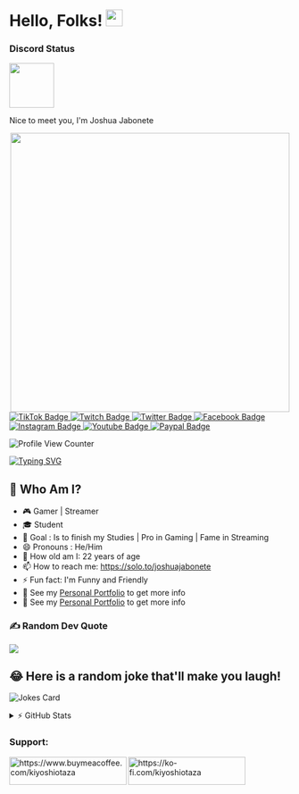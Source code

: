 # Hello, Folks! <img src="https://raw.githubusercontent.com/MartinHeinz/MartinHeinz/master/wave.gif" width="30px" height="30px">


### Discord Status
[<img height="80px" src="https://discord.c99.nl/widget/theme-2/430054652336275458.png"/>](https://discord.com/users/430054652336275458)


Nice to meet you, I'm Joshua Jabonete

<div id="header" align="center">
  <img src="https://thumbs.gfycat.com/VapidFairHyracotherium-size_restricted.gif" width="500"/>
</div> 
<div id="badges">
  <a href="https://www.tiktok.com/@kiyoshicuteotaza">
    <img src="https://img.shields.io/badge/TikTok-black?style=for-the-badge&logo=tiktok&logoColor=white" alt="TikTok Badge"/>
  </a>
  <a href="https://www.twitch.tv/kiyoshiotaza">
    <img src="https://img.shields.io/badge/Twitch-purple?style=for-the-badge&logo=twitch&logoColor=white" alt="Twitch Badge"/>
  </a>
    <a href="https://twitter.com/joshuajabonete_">
    <img src="https://img.shields.io/badge/twitter-blue?style=for-the-badge&logo=twitter&logoColor=white" alt="Twitter Badge"/>
  </a>
    <a href="https://www.facebook.com/joshjabonete">
    <img src="https://img.shields.io/badge/Facebook-blue?style=for-the-badge&logo=facebook&logoColor=white" alt="Facebook Badge"/>
  </a>
    <a href="https://www.instagram.com/josh.jabonete/">
    <img src="https://img.shields.io/badge/Instagram-purple?style=for-the-badge&logo=instagram&logoColor=white" alt="Instagram Badge"/>
  </a>
    <a href="https://www.youtube.com/@kiyoshicuteotaza">
    <img src="https://img.shields.io/badge/Youtube-red?style=for-the-badge&logo=youtube&logoColor=white" alt="Youtube Badge"/>
  </a>
  <a href="https://paypal.me/joshuajabonete24">
    <img src="https://img.shields.io/badge/Paypal-blue?style=for-the-badge&logo=paypal&logoColor=white" alt="Paypal Badge"/>
  </a>
</div>

![Profile View Counter](https://komarev.com/ghpvc/?username=JoshuaJabonete)

[![Typing SVG](https://readme-typing-svg.herokuapp.com/?color=%2349F707&lines=I'm+Joshua+Jabonete%2C+22+years+old;Gamer+Streamer)](https://git.io/typing-svg)

## 🤠 Who Am I? 
- 🎮 Gamer | Streamer
- 🎓 Student 
- 🎯 Goal : Is to finish my Studies | Pro in Gaming | Fame in Streaming
- 😄 Pronouns : He/Him
- 🔞 How old am I: 22 years of age
- 📫 How to reach me: https://solo.to/joshuajabonete
- ⚡ Fun fact: I'm Funny and Friendly
- 👀 See my [Personal Portfolio](https://joshuajaboneteportfolio.vercel.app/) to get more info
- 👀 See my [Personal Portfolio](https://joshuajaboneteaboutme.vercel.app/) to get more info


### ✍️ Random Dev Quote
![](https://quotes-github-readme.vercel.app/api?type=horizontal&theme=radical)

## 😂 Here is a random joke that'll make you laugh!
![Jokes Card](https://readme-jokes.vercel.app/api)




<details>
  <summary>⚡ GitHub Stats</summary>
<br>
<a href="https://github.com/joshuajabonete">
<img align="center" alt="JoshuaJabonete | GitHub Stats" src="https://github-readme-stats.vercel.app/api?username=JoshuaJabonete&show_icons=true&theme=dark&layout=compact"/>
<br>
<br>
<img align="center" src="https://github-readme-streak-stats.herokuapp.com?user=joshuajabonete&theme=tokyonight-duo&hide_border=true" alt="JoshuaJabonete | GitHub Stats"/>
</a>
</details>

<h3 align="left">Support:</h3>
<p><a href="https://www.buymeacoffee.com/kiyoshiotaza"> <img align="left" src="https://cdn.buymeacoffee.com/buttons/v2/default-yellow.png" height="50" width="210" alt="https://www.buymeacoffee.com/kiyoshiotaza" /></a><a href="https://ko-fi.com/kiyoshiotaza"> <img align="left" src="https://cdn.ko-fi.com/cdn/kofi3.png?v=3" height="50" width="210" alt="https://ko-fi.com/kiyoshiotaza" /></a></p><br><br>

